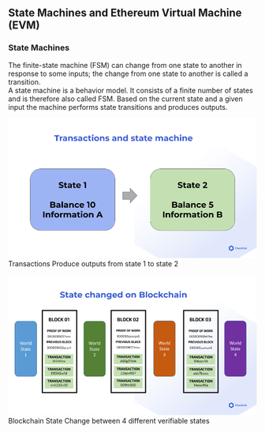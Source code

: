 ## State Machines and Ethereum Virtual Machine (EVM)

### State Machines

The finite-state machine (FSM) can change from one state to another in response to some inputs; the change from one state to another is called a transition.  
A state machine is a behavior model. It consists of a finite number of states and is therefore also called FSM. Based on the current state and a given input the machine performs state transitions and produces outputs.

![](.guides/img/image4.png)
Transactions Produce outputs from state 1 to state 2

![](.guides/img/image5.png)  
Blockchain State Change between 4 different verifiable states

